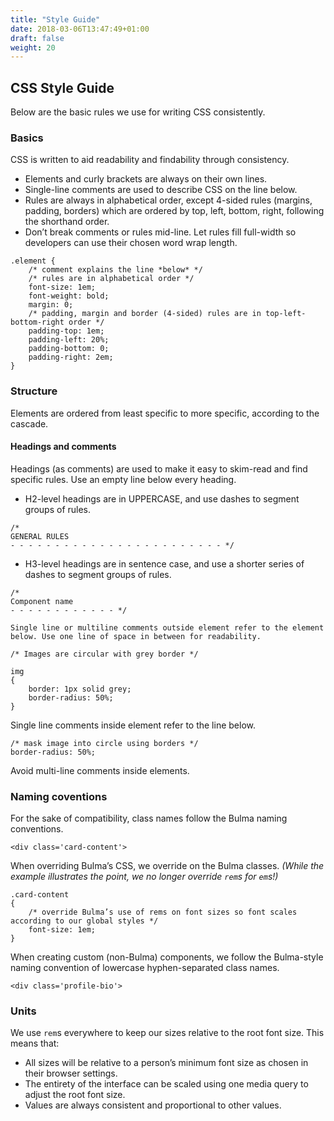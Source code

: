 ```yaml
---
title: "Style Guide"
date: 2018-03-06T13:47:49+01:00
draft: false
weight: 20
---
```


## CSS Style Guide

Below are the basic rules we use for writing CSS consistently.

### Basics

CSS is written to aid readability and findability through consistency.

* Elements and curly brackets are always on their own lines.
* Single-line comments are used to describe CSS on the line below.
* Rules are always in alphabetical order, except 4-sided rules (margins, padding, borders) which are ordered by top, left, bottom, right, following the shorthand order. 
* Don’t break comments or rules mid-line. Let rules fill full-width so developers can use their chosen word wrap length.

```
.element {
    /* comment explains the line *below* */
    /* rules are in alphabetical order */
    font-size: 1em;
    font-weight: bold;
    margin: 0;
    /* padding, margin and border (4-sided) rules are in top-left-bottom-right order */
    padding-top: 1em;
    padding-left: 20%;
    padding-bottom: 0;
    padding-right: 2em;
}
```

### Structure

Elements are ordered from least specific to more specific, according to the cascade.

#### Headings and comments

Headings (as comments) are used to make it easy to skim-read and find specific rules. Use an empty line below every heading.

* H2-level headings are in UPPERCASE, and use dashes to segment groups of rules.

```
/* 
GENERAL RULES
- - - - - - - - - - - - - - - - - - - - - - - - */
```

* H3-level headings are in sentence case, and use a shorter series of dashes to segment groups of rules.

```
/*
Component name
- - - - - - - - - - - - */

Single line or multiline comments outside element refer to the element below. Use one line of space in between for readability.

/* Images are circular with grey border */

img
{
    border: 1px solid grey;
    border-radius: 50%;
}
```

Single line comments inside element refer to the line below.

```
/* mask image into circle using borders */
border-radius: 50%;
```

Avoid multi-line comments inside elements.

### Naming coventions

For the sake of compatibility, class names follow the Bulma naming conventions.

```
<div class='card-content'>
```

When overriding Bulma’s CSS, we override on the Bulma classes. *(While the example illustrates the point, we no longer override `rem`s for `em`s!)*

```
.card-content
{
    /* override Bulma’s use of rems on font sizes so font scales according to our global styles */
    font-size: 1em;
}
```

When creating custom (non-Bulma) components, we follow the Bulma-style naming convention of lowercase hyphen-separated class names.

```
<div class='profile-bio'>
```

### Units

We use `rem`s everywhere to keep our sizes relative to the root font size. This means that:

* All sizes will be relative to a person’s minimum font size as chosen in their browser settings.
* The entirety of the interface can be scaled using one media query to adjust the root font size.
* Values are always consistent and proportional to other values.